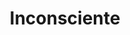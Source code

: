 ---
title: Inconsciente
created_at: 2024-07-12T19:50:32-03:00
tags:
  - v1
aliases:
  - Inconsciente
updated_at: 2024-08-05T13:13:19-03:00
---